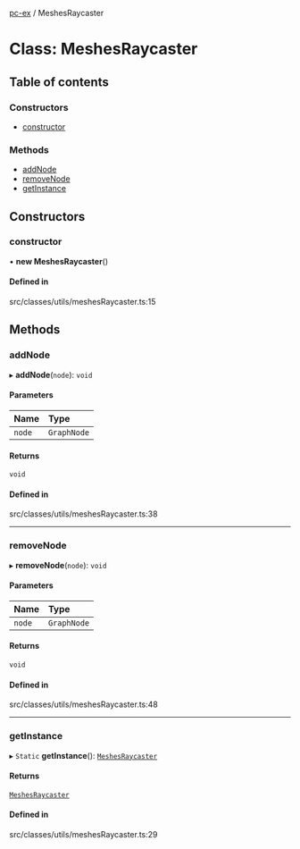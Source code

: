 [pc-ex](https://github.com/TheFBplus/pc-ex/blob/master/docs/md/README.md) / MeshesRaycaster

# Class: MeshesRaycaster

## Table of contents

### Constructors

- [constructor](https://github.com/TheFBplus/pc-ex/blob/master/docs/md/classes/MeshesRaycaster.md#constructor)

### Methods

- [addNode](https://github.com/TheFBplus/pc-ex/blob/master/docs/md/classes/MeshesRaycaster.md#addnode)
- [removeNode](https://github.com/TheFBplus/pc-ex/blob/master/docs/md/classes/MeshesRaycaster.md#removenode)
- [getInstance](https://github.com/TheFBplus/pc-ex/blob/master/docs/md/classes/MeshesRaycaster.md#getinstance)

## Constructors

### constructor

• **new MeshesRaycaster**()

#### Defined in

src/classes/utils/meshesRaycaster.ts:15

## Methods

### addNode

▸ **addNode**(`node`): `void`

#### Parameters

| Name | Type |
| :------ | :------ |
| `node` | `GraphNode` |

#### Returns

`void`

#### Defined in

src/classes/utils/meshesRaycaster.ts:38

___

### removeNode

▸ **removeNode**(`node`): `void`

#### Parameters

| Name | Type |
| :------ | :------ |
| `node` | `GraphNode` |

#### Returns

`void`

#### Defined in

src/classes/utils/meshesRaycaster.ts:48

___

### getInstance

▸ `Static` **getInstance**(): [`MeshesRaycaster`](https://github.com/TheFBplus/pc-ex/blob/master/docs/md/classes/MeshesRaycaster.md)

#### Returns

[`MeshesRaycaster`](https://github.com/TheFBplus/pc-ex/blob/master/docs/md/classes/MeshesRaycaster.md)

#### Defined in

src/classes/utils/meshesRaycaster.ts:29
